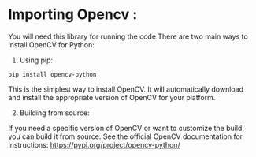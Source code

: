 # Importing Opencv :
You will need this library for running the code There are two main ways to install OpenCV for Python:

1. Using pip:

``` pip install opencv-python ```

This is the simplest way to install OpenCV. It will automatically download and install the appropriate version of OpenCV for your platform.

2. Building from source:

If you need a specific version of OpenCV or want to customize the build, you can build it from source. See the official OpenCV documentation for instructions: https://pypi.org/project/opencv-python/
